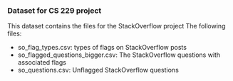 ### Dataset for CS 229 project
This dataset contains the files for the StackOverflow project
The following files:
- so_flag_types.csv: types of flags on StackOverflow posts
- so_flagged_questions_bigger.csv: The StackOverflow questions with associated flags
- so_questions.csv: Unflagged StackOverflow questions
